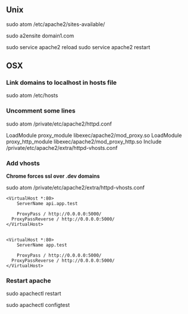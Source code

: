 #

## Unix
sudo atom /etc/apache2/sites-available/

sudo a2ensite domain1.com

sudo service apache2 reload
sudo service apache2 restart

## OSX

### Link domains to localhost in hosts file
sudo atom /etc/hosts

### Uncomment some lines
sudo atom /private/etc/apache2/httpd.conf

LoadModule proxy_module libexec/apache2/mod_proxy.so
LoadModule proxy_http_module libexec/apache2/mod_proxy_http.so
Include /private/etc/apache2/extra/httpd-vhosts.conf

### Add vhosts
__Chrome forces ssl over .dev domains__

sudo atom /private/etc/apache2/extra/httpd-vhosts.conf

```
<VirtualHost *:80>
	ServerName api.app.test

	ProxyPass / http://0.0.0.0:5000/
  ProxyPassReverse / http://0.0.0.0:5000/
</VirtualHost>


<VirtualHost *:80>
	ServerName app.test

	ProxyPass / http://0.0.0.0:5000/
  ProxyPassReverse / http://0.0.0.0:5000/
</VirtualHost>
```

### Restart apache
sudo apachectl restart

sudo apachectl configtest

